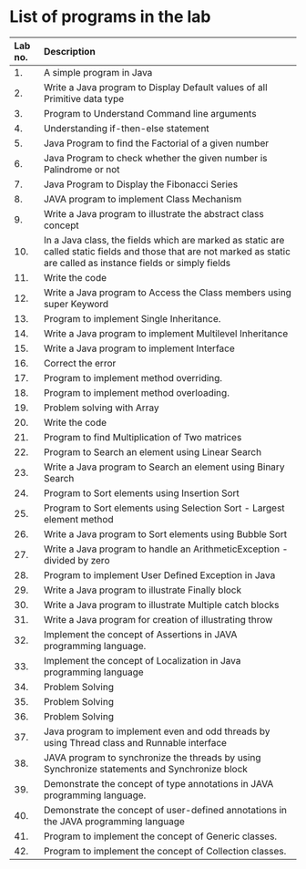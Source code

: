 # List of programs in the lab

| Lab no. | Description |
| :------ | :---------- |
|1.|  	A simple program in Java
|2.|	  Write a Java program to Display Default values of all Primitive data type
|3.|		Program to Understand Command line arguments
|4.|		Understanding if-then-else statement
|5.|	  Java Program to find the Factorial of a given number
|6.|		Java Program to check whether the given number is Palindrome or not
|7.|		Java Program to Display the Fibonacci Series
|8.|		JAVA program to implement Class Mechanism
|9.|		Write a Java program to illustrate the abstract class concept
|10.|		In a Java class, the fields which are marked as static are called static fields and those that are not marked as static are called as instance fields or simply fields
|11.|		Write the code
|12.|		Write a Java program to Access the Class members using super Keyword
|13.|		Program to implement Single Inheritance.
|14.|		Write a Java program to implement Multilevel Inheritance
|15.|		Write a Java program to implement Interface			
|16.|		Correct the error				
|17.|		Program to implement method overriding.
|18.|		Program to implement method overloading.
|19.|		Problem solving with Array
|20.|		Write the code
|21.|		Program to find Multiplication of Two matrices
|22.|		Program to Search an element using Linear Search
|23.|		Write a Java program to Search an element using Binary Search
|24.|		Program to Sort elements using Insertion Sort
|25.|		Program to Sort elements using Selection Sort - Largest element method
|26.|		Write a Java program to Sort elements using Bubble Sort
|27.|		Write a Java program to handle an ArithmeticException - divided by zero
|28.|		Program to implement User Defined Exception in Java
|29.|		Write a Java program to illustrate Finally block
|30.|		Write a Java program to illustrate Multiple catch blocks
|31.|		Write a Java program for creation of illustrating throw
|32.|		Implement the concept of Assertions in JAVA programming language.
|33.|		Implement the concept of Localization in Java programming language
|34.|		Problem Solving		
|35.|		Problem Solving	
|36.|		Problem Solving		
|37.| 	Java program to implement even and odd threads by using Thread class and Runnable interface
|38.|		JAVA program to synchronize the threads by using Synchronize statements and Synchronize block
|39.|		Demonstrate the concept of type annotations in JAVA programming language.			
|40.|		Demonstrate the concept of user-defined annotations in the JAVA programming language				
|41.|		Program to implement the concept of Generic classes.			
|42.|		Program to implement the concept of Collection classes.
